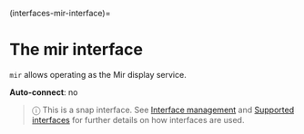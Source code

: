 (interfaces-mir-interface)=
# The mir interface

`mir` allows operating as the Mir display service.

**Auto-connect**: no

> ⓘ  This is a snap interface. See [Interface management](/) and [Supported interfaces](/interfaces/index) for further details on how interfaces are used.

